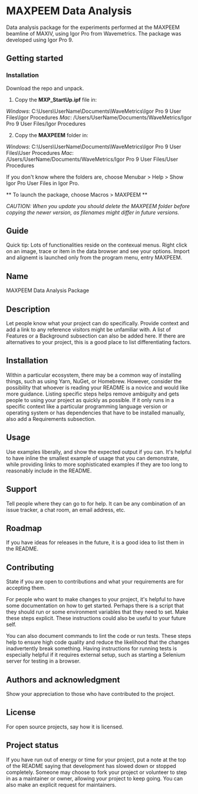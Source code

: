 # MAXPEEM Data Analysis

Data analysis package for the experiments performed at the MAXPEEM beamline of MAXIV, using Igor Pro from Wavemetrics. The package was developed using Igor Pro 9.

## Getting started

### Installation

Download the repo and unpack.

1. Copy the **MXP_StartUp.ipf** file in:

*Windows*:
C:\Users\UserName\Documents\WaveMetrics\Igor Pro 9 User Files\Igor Procedures
*Mac*:
/Users/UserName/Documents/WaveMetrics/Igor Pro 9 User Files/Igor Procedures

2. Copy the **MAXPEEM** folder in:

*Windows*:
C:\Users\UserName\Documents\WaveMetrics\Igor Pro 9 User Files\User Procedures
*Mac*:
/Users/UserName/Documents/WaveMetrics/Igor Pro 9 User Files/User Procedures

If you don't know where the folders are, choose Menubar > Help > Show Igor Pro User Files in Igor Pro.

** To launch the package, choose Macros > MAXPEEM **

_CAUTION: When you update you should delete the _MAXPEEM_ folder before copying the newer version, as filenames might differ in future versions._

## Guide

Quick tip: Lots of functionalities reside on the contexual menus. Right click on an image, trace or item in the data browser and see your options. Import and alignemt is launched only from the program menu, entry MAXPEEM.

## Name
MAXPEEM Data Analysis Package

## Description
Let people know what your project can do specifically. Provide context and add a link to any reference visitors might be unfamiliar with. A list of Features or a Background subsection can also be added here. If there are alternatives to your project, this is a good place to list differentiating factors.


## Installation
Within a particular ecosystem, there may be a common way of installing things, such as using Yarn, NuGet, or Homebrew. However, consider the possibility that whoever is reading your README is a novice and would like more guidance. Listing specific steps helps remove ambiguity and gets people to using your project as quickly as possible. If it only runs in a specific context like a particular programming language version or operating system or has dependencies that have to be installed manually, also add a Requirements subsection.

## Usage
Use examples liberally, and show the expected output if you can. It's helpful to have inline the smallest example of usage that you can demonstrate, while providing links to more sophisticated examples if they are too long to reasonably include in the README.

## Support
Tell people where they can go to for help. It can be any combination of an issue tracker, a chat room, an email address, etc.

## Roadmap
If you have ideas for releases in the future, it is a good idea to list them in the README.

## Contributing
State if you are open to contributions and what your requirements are for accepting them.

For people who want to make changes to your project, it's helpful to have some documentation on how to get started. Perhaps there is a script that they should run or some environment variables that they need to set. Make these steps explicit. These instructions could also be useful to your future self.

You can also document commands to lint the code or run tests. These steps help to ensure high code quality and reduce the likelihood that the changes inadvertently break something. Having instructions for running tests is especially helpful if it requires external setup, such as starting a Selenium server for testing in a browser.

## Authors and acknowledgment
Show your appreciation to those who have contributed to the project.

## License
For open source projects, say how it is licensed.

## Project status
If you have run out of energy or time for your project, put a note at the top of the README saying that development has slowed down or stopped completely. Someone may choose to fork your project or volunteer to step in as a maintainer or owner, allowing your project to keep going. You can also make an explicit request for maintainers.
